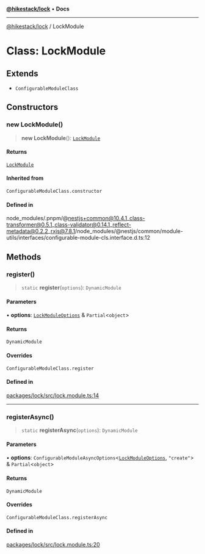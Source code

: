 [**@hikestack/lock**](/official/reference/lock/index.md) • **Docs**

***

[@hikestack/lock](/official/reference/lock/globals.md) / LockModule

# Class: LockModule

## Extends

- `ConfigurableModuleClass`

## Constructors

### new LockModule()

> **new LockModule**(): [`LockModule`](/official/reference/lock/classes/LockModule.md)

#### Returns

[`LockModule`](/official/reference/lock/classes/LockModule.md)

#### Inherited from

`ConfigurableModuleClass.constructor`

#### Defined in

node\_modules/.pnpm/@nestjs+common@10.4.1\_class-transformer@0.5.1\_class-validator@0.14.1\_reflect-metadata@0.2.2\_rxjs@7.8.1/node\_modules/@nestjs/common/module-utils/interfaces/configurable-module-cls.interface.d.ts:12

## Methods

### register()

> `static` **register**(`options`): `DynamicModule`

#### Parameters

• **options**: [`LockModuleOptions`](/official/reference/lock/interfaces/LockModuleOptions.md) & `Partial`\<`object`\>

#### Returns

`DynamicModule`

#### Overrides

`ConfigurableModuleClass.register`

#### Defined in

[packages/lock/src/lock.module.ts:14](https://github.com/hikestack/hike/blob/93c768ff8bda0e1d030b69f51dc73398023ff386/packages/lock/src/lock.module.ts#L14)

***

### registerAsync()

> `static` **registerAsync**(`options`): `DynamicModule`

#### Parameters

• **options**: `ConfigurableModuleAsyncOptions`\<[`LockModuleOptions`](/official/reference/lock/interfaces/LockModuleOptions.md), `"create"`\> & `Partial`\<`object`\>

#### Returns

`DynamicModule`

#### Overrides

`ConfigurableModuleClass.registerAsync`

#### Defined in

[packages/lock/src/lock.module.ts:20](https://github.com/hikestack/hike/blob/93c768ff8bda0e1d030b69f51dc73398023ff386/packages/lock/src/lock.module.ts#L20)
